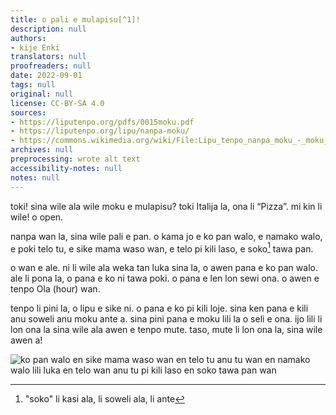 ```yaml
---
title: o pali e mulapisu[^1]!
description: null
authors:
- kije Enki
translators: null
proofreaders: null
date: 2022-09-01
tags: null
original: null
license: CC-BY-SA 4.0
sources:
- https://liputenpo.org/pdfs/0015moku.pdf
- https://liputenpo.org/lipu/nanpa-moku/
- https://commons.wikimedia.org/wiki/File:Lipu_tenpo_nanpa_moku_-_moku_open.png
archives: null
preprocessing: wrote alt text
accessibility-notes: null
notes: null
---
```


toki! sina wile ala wile moku e mulapisu? toki Italija la, ona li “Pizza”. mi kin li wile! o open.

nanpa wan la, sina wile pali e pan. o kama jo e ko pan walo, e namako walo, e poki telo tu, e sike mama waso wan, e telo pi kili laso, e soko[^2] tawa pan.

o wan e ale. ni li wile ala weka tan luka sina la, o awen pana e ko pan walo. ale li pona la, o pana e ko ni tawa poki. o pana e len lon sewi ona. o awen e tenpo Ola (hour) wan.

[^1]: "mulapisu" li pan lipu loje pi ma Italija
[^2]: "soko" li kasi ala, li soweli ala, li ante

tenpo li pini la, o lipu e sike ni. o pana e ko pi kili loje. sina ken pana e kili anu soweli anu moku ante a. sina pini pana e moku lili la o seli e ona. ijo lili li lon ona la sina wile ala awen e tenpo mute. taso, mute li lon ona la, sina wile awen a!

![ko pan walo en sike mama waso wan en telo tu anu tu wan en namako walo lili luka en telo wan anu tu pi kili laso en soko tawa pan wan](https://upload.wikimedia.org/wikipedia/commons/d/d5/Lipu_tenpo_nanpa_moku_-_moku_open.png)
